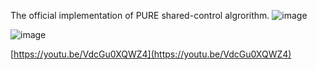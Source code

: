 The official implementation of PURE shared-control algrorithm.
![image](https://github.com/mszuyx/PURE_SMC/assets/37651144/e21ddcaa-7896-40c9-86a5-a5b244ac8c43)

![image](https://github.com/mszuyx/PURE_SMC/assets/37651144/eb7b0ea5-2b3e-47ce-bbc7-fb11ee40fb7c)

[https://youtu.be/VdcGu0XQWZ4](https://youtu.be/VdcGu0XQWZ4)
